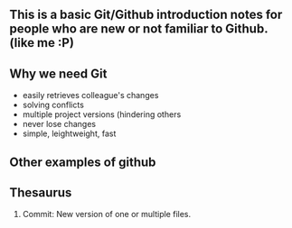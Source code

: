 ## This is a basic Git/Github introduction notes for people who are new or not familiar to Github. (like me :P)

## Why we need Git
- easily retrieves colleague's changes
- solving conflicts
- multiple project versions (hindering others 
- never lose changes
- simple, leightweight, fast

## Other examples of github

## Thesaurus
1. Commit: New version of one or multiple files.
